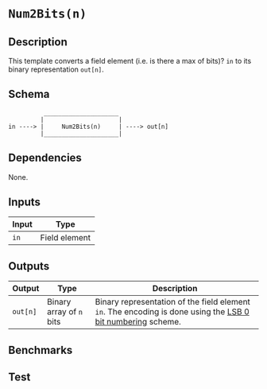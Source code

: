 # `Num2Bits(n)`

## Description

This template converts a field element (i.e. is there a max of bits)? `in` to its binary representation `out[n]`.

## Schema

```
          _____________________     
         |                     |
in ----> |     Num2Bits(n)     | ----> out[n]
         |_____________________|     
```

## Dependencies

None.


## Inputs

| Input           | Type           |
| -------------   | -------------  | 
| `in`            | Field element  |

## Outputs

| Output           | Type                     | Description     |
| -------------    | -------------            | ----------      | 
| `out[n]`         | Binary array of `n` bits | Binary representation of the field element `in`. The encoding is done using the [LSB 0 bit numbering](https://en.wikipedia.org/wiki/Bit_numbering#LSB_0_bit_numbering) scheme. |

## Benchmarks 

## Test